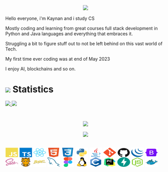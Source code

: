 <p align="center">
  <a href="https://github.com/DenverCoder1/readme-typing-svg"><img src="https://readme-typing-svg.herokuapp.com?lines=Hi,+I'm+Kaynan.;I+love+open-source.;I+enjoy+learning.;I+love+spreading+knowledge.;I+oodle+of+curiosity+on+learning.;&center=true&width=500&height=50"></a>
</p>


Hello everyone, i'm Kaynan and i study CS 

Mostly coding and learning from great courses full stack development in Python and Java languages and everything that embraces it.<br>

Struggling a bit to figure stuff out to not be left behind on this vast world of Tech.<br>
       
My first time ever coding was at end of May 2023<br>

I enjoy AI, blockchains and so on.<br>

# <img src="https://media4.giphy.com/media/MIGbtLZoVjbl0bYbAd/giphy.gif?cid=ecf05e472t2h0i8d7dcjaoau9iqtchhr899hxmpxzzgc7lyw&rid=giphy.gif" width="30"> Statistics

<p align="left">
  <a href="http://www.linkedin.com/in/kaynan-nascimento-5b0305268/">
    <img width="49.5%" src="https://github-readme-stats.vercel.app/api?username=k-aynan&show_icons=true&include_all_commits=true&theme=radical&hide_border=true">
    <img width="49.5%" src="https://github-readme-streak-stats.herokuapp.com/?user=k-aynan&theme=radical&hide_border=true">		  
  </a>
</p><br />

<p align="center">
  <a href="http://www.linkedin.com/in/kaynan-nascimento-5b0305268/">
    <img width="49.5%" src="https://github-readme-stats.vercel.app/api/top-langs/?username=k-aynan&theme=radical&bg_color=282828&hide_border=true&include_all_commits=true&count_private=true&layout=compact">
  </a>
</p>

<p align="center"><img src="https://profile-counter.glitch.me/{k-aynan}/count.svg"></p>
    
<div style="display: inline-block "><br>
  <img align="center" alt=-Js" height="30" width="40" src="https://raw.githubusercontent.com/devicons/devicon/master/icons/javascript/javascript-plain.svg">
  <img align="center" alt="Ts" height="30" width="40" src="https://raw.githubusercontent.com/devicons/devicon/master/icons/typescript/typescript-plain.svg">
  <img align="center" alt="React" height="30" width="40" src="https://raw.githubusercontent.com/devicons/devicon/master/icons/react/react-original.svg">
  <img align="center" alt="HTML" height="30" width="40" src="https://raw.githubusercontent.com/devicons/devicon/master/icons/html5/html5-original.svg">
  <img align="center" alt="CSS" height="30" width="40" src="https://raw.githubusercontent.com/devicons/devicon/master/icons/css3/css3-original.svg">
  <img align="center" alt="CSS" height="30" width="40" src="https://raw.githubusercontent.com/devicons/devicon/master/icons/python/python-original.svg">
  <img align="center" alt="CSS" height="30" width="40" src="https://raw.githubusercontent.com/devicons/devicon/master/icons/java/java-original.svg">
  <img align="center" alt="CSS" height="30" width="40" src="https://raw.githubusercontent.com/devicons/devicon/master/icons/git/git-original.svg">
  <img align="center" alt="CSS" height="30" width="40" src="https://raw.githubusercontent.com/devicons/devicon/master/icons/github/github-original.svg">
  <img align="center" alt="CSS" height="30" width="40" src="https://raw.githubusercontent.com/devicons/devicon/master/icons/jquery/jquery-original.svg">
  <img align="center" alt="CSS" height="30" width="40" src="https://raw.githubusercontent.com/devicons/devicon/master/icons/bootstrap/bootstrap-original.svg">
  <img align="center" alt="CSS" height="30" width="40" src="https://raw.githubusercontent.com/devicons/devicon/master/icons/sass/sass-original.svg">
  <img align="center" alt="CSS" height="30" width="40" src="https://raw.githubusercontent.com/devicons/devicon/master/icons/grunt/grunt-original.svg">
  <img align="center" alt="CSS" height="30" width="40" src="https://raw.githubusercontent.com/devicons/devicon/master/icons/babel/babel-original.svg">
       <img align="center" alt="CSS" height="30" width="40" src="https://raw.githubusercontent.com/devicons/devicon/master/icons/mysql/mysql-original.svg">
       <img align="center" alt="CSS" height="30" width="40" src="https://raw.githubusercontent.com/devicons/devicon/master/icons/figma/figma-original.svg">
       <img align="center" alt="CSS" height="30" width="40" src="https://raw.githubusercontent.com/devicons/devicon/master/icons/linux/linux-original.svg">
       <img align="center" alt="CSS" height="30" width="40" src="https://raw.githubusercontent.com/devicons/devicon/master/icons/c/c-original.svg">
        <img align="center" alt="CSS" height="30" width="40" src="https://raw.githubusercontent.com/devicons/devicon/master/icons/pycharm/pycharm-original.svg">
        <img align="center" alt="CSS" height="30" width="40" src="https://raw.githubusercontent.com/devicons/devicon/master/icons/fastapi/fastapi-original.svg">
	  <img align="center" alt="CSS" height="30" width="40" src="https://raw.githubusercontent.com/devicons/devicon/master/icons/nodejs/nodejs-original.svg">
	  <img align="center" alt="CSS" height="30" width="40" src="https://raw.githubusercontent.com/devicons/devicon/master/icons/docker/docker-original.svg">
</div>
